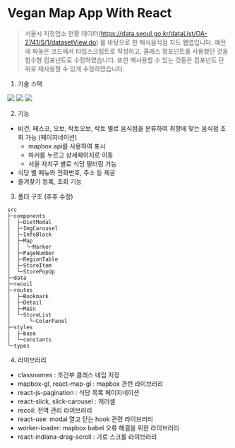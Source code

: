 # Vegan Map App With React   

> 서울시 지정업소 현황 데이터(https://data.seoul.go.kr/dataList/OA-2741/S/1/datasetView.do) 를 바탕으로 한 채식음식점 지도 웹앱입니다. 예전에 짜놓은 코드에서 타입스크립트로 작성하고, 클래스 컴포넌트를 사용했던 것을 함수형 컴포넌트로 수정하였습니다. 또한 재사용할 수 있는 것들은 컴포넌트 단위로 재사용할 수 있게 수정하였습니다.

1. 기술 스택   
<img src="https://img.shields.io/badge/React-61DAFB?style=for-the-badge&logo=React&logoColor=black">
<img src="https://img.shields.io/badge/TypeScript-3178C6?style=for-the-badge&logo=TypeScript&logoColor=white">
<img src="https://img.shields.io/badge/Sass-CC6699?style=for-the-badge&logo=Sass&logoColor=white">   

2. 기능   
- 비건, 페스코, 오보, 락토오보, 락토 별로 음식점을 분류하여 취향에 맞는 음식점 조회 가능 (페이지네이션)
   * mapbox api를 사용하여 표시   
   * 마커를 누르고 상세페이지로 이동
   * 서울 자치구 별로 식당 필터링 가능   
- 식당 별 메뉴와 전화번호, 주소 등 제공   
- 즐겨찾기 등록, 조회 기능    
    


3. 폴더 구조 (추후 수정)  

```` 
src
├─components
│  ├─DietModal
│  ├─ImgCarousel
│  ├─InfoBlock
│  ├─Map
│  │  └─Marker
│  ├─PageNumber
│  ├─RegionTable
│  ├─StoreItem
│  └─StorePopUp
├─data
├─recoil
├─routes
│  ├─Bookmark
│  ├─Detail
│  ├─Main
│  └─StoreList
│      └─ColorPanel
├─styles
│  ├─base
│  └─constants
└─types
````

4. 라이브러리
- classnames : 조건부 클래스 네임 지정   
- mapbox-gl, react-map-gl : mapbox 관련 라이브러리   
- react-js-pagination : 식당 목록 페이지네이션   
- react-slick, slick-carousel : 캐러셀      
- recoil: 전역 관리 라이브러리      
- react-use: modal 열고 닫는 hook 관련 라이브러리    
- worker-loader: mapbox babel 오류 해결을 위한 라이브러리    
- react-indiana-drag-scroll : 가로 스크롤 라이브러리    

